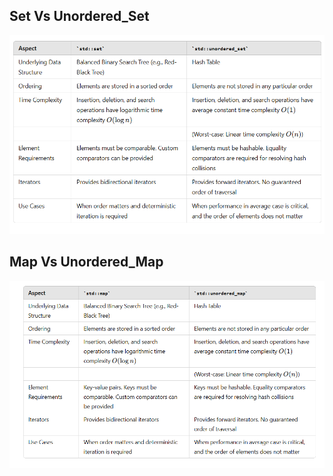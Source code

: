 ## Set Vs Unordered_Set

![setVsUnorderedSet](Media/setVsUnorderedSet.png)

## Map Vs Unordered_Map

![setVsUnorderedSet](Media/mapVsUnorderedMap.png)